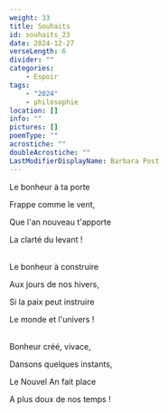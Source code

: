 ```yaml
---
weight: 33
title: Souhaits
id: souhaits_23
date: 2024-12-27
verseLength: 6
divider: ""
categories:
    - Espoir
tags:
    - "2024"
    - philosophie
location: []
info: ""
pictures: []
poemType: ""
acrostiche: ""
doubleAcrostiche: ""
LastModifierDisplayName: Barbara Post
---
```

Le bonheur à ta porte

Frappe comme le vent,

Que l'an nouveau t'apporte

La clarté du levant !

 \
Le bonheur à construire

Aux jours de nos hivers,

Si la paix peut instruire

Le monde et l'univers !

 \
Bonheur créé, vivace,

Dansons quelques instants,

Le Nouvel An fait place

A plus doux de nos temps !
